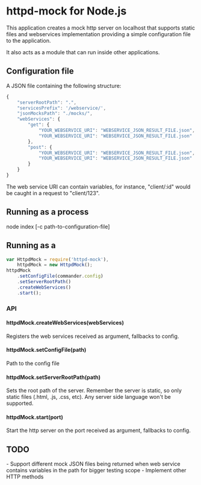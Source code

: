 # httpd-mock for Node.js

This application creates a mock http server on localhost that supports static
files and webservices implementation providing a simple configuration file to
the application.

It also acts as a module that can run inside other applications.

## Configuration file
A JSON file containing the following structure:
```js
{
    "serverRootPath": ".",
    "servicesPrefix": '/webservice/',
    "jsonMocksPath": "./mocks/",
    "webServices": {
        "get": {
            "YOUR_WEBSERVICE_URI": "WEBSERVICE_JSON_RESULT_FILE.json",
            "YOUR_WEBSERVICE_URI": "WEBSERVICE_JSON_RESULT_FILE.json"
        },
        "post": {
			"YOUR_WEBSERVICE_URI": "WEBSERVICE_JSON_RESULT_FILE.json",
            "YOUR_WEBSERVICE_URI": "WEBSERVICE_JSON_RESULT_FILE.json"
		}
	}
}
```
The web service URI can contain variables, for instance, "client/:id" would be
caught in a request to "client/123".

## Running as a process
node index [-c path-to-configuration-file]

## Running as a 
```js
var HttpdMock = require('httpd-mock'),
    httpdMock = new HttpdMock();
httpdMock
    .setConfigFile(commander.config)
    .setServerRootPath()
    .createWebServices()
    .start();
```

### API
#### httpdMock.createWebServices(webServices)
Registers the web services received as argument, fallbacks to config.

#### httpdMock.setConfigFile(path)
Path to the config file

#### httpdMock.setServerRootPath(path)
Sets the root path of the server. Remember the server is static, so only static
files (.html, .js, .css, etc). Any server side language won't be supported.

#### httpdMock.start(port)
Start the http server on the port received as argument, fallbacks to config.

## TODO
\- Support different mock JSON files being returned when web service contains
variables in the path for bigger testing scope
\- Implement other HTTP methods